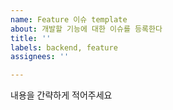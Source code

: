 ```yaml
---
name: Feature 이슈 template
about: 개발할 기능에 대한 이슈를 등록한다
title: ''
labels: backend, feature
assignees: ''

---
```


내용을 간략하게 적어주세요
